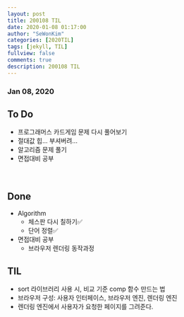 ```yaml
---
layout: post
title: 200108 TIL 
date: 2020-01-08 01:17:00
author: "SeWonKim"
categories: [2020TIL]
tags: [jekyll, TIL]
fullview: false
comments: true
description: 200108 TIL
---
```


### Jan 08, 2020


## To Do
- 프로그래머스 카드게임 문제 다시 풀어보기
- 절대값 힙... 부셔버려...
- 알고리즘 문제 풀기
- 면접대비 공부 

　
## Done
- Algorithm
    - 체스판 다시 칠하기✅
    - 단어 정렬✅
- 면접대비 공부 
    - 브라우저 렌더링 동작과정
    


## TIL
- sort 라이브러리 사용 시, 비교 기준 comp 함수 만드는 법
- 브라우저 구성: 사용자 인터페이스, 브라우저 엔진, 렌더링 엔진
- 렌더링 엔진에서 사용자가 요청한 페이지를 그려준다.
　
